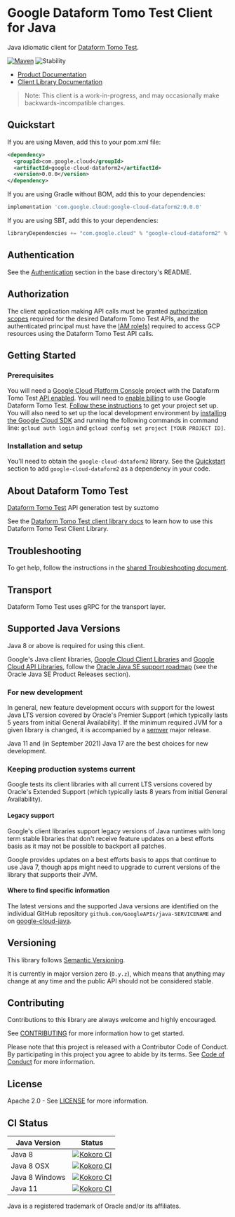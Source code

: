 # Google Dataform Tomo Test Client for Java

Java idiomatic client for [Dataform Tomo Test][product-docs].

[![Maven][maven-version-image]][maven-version-link]
![Stability][stability-image]

- [Product Documentation][product-docs]
- [Client Library Documentation][javadocs]

> Note: This client is a work-in-progress, and may occasionally
> make backwards-incompatible changes.


## Quickstart


If you are using Maven, add this to your pom.xml file:


```xml
<dependency>
  <groupId>com.google.cloud</groupId>
  <artifactId>google-cloud-dataform2</artifactId>
  <version>0.0.0</version>
</dependency>
```

If you are using Gradle without BOM, add this to your dependencies:

```Groovy
implementation 'com.google.cloud:google-cloud-dataform2:0.0.0'
```

If you are using SBT, add this to your dependencies:

```Scala
libraryDependencies += "com.google.cloud" % "google-cloud-dataform2" % "0.0.0"
```

## Authentication

See the [Authentication][authentication] section in the base directory's README.

## Authorization

The client application making API calls must be granted [authorization scopes][auth-scopes] required for the desired Dataform Tomo Test APIs, and the authenticated principal must have the [IAM role(s)][predefined-iam-roles] required to access GCP resources using the Dataform Tomo Test API calls.

## Getting Started

### Prerequisites

You will need a [Google Cloud Platform Console][developer-console] project with the Dataform Tomo Test [API enabled][enable-api].
You will need to [enable billing][enable-billing] to use Google Dataform Tomo Test.
[Follow these instructions][create-project] to get your project set up. You will also need to set up the local development environment by
[installing the Google Cloud SDK][cloud-sdk] and running the following commands in command line:
`gcloud auth login` and `gcloud config set project [YOUR PROJECT ID]`.

### Installation and setup

You'll need to obtain the `google-cloud-dataform2` library.  See the [Quickstart](#quickstart) section
to add `google-cloud-dataform2` as a dependency in your code.

## About Dataform Tomo Test


[Dataform Tomo Test][product-docs] API generation test by suztomo

See the [Dataform Tomo Test client library docs][javadocs] to learn how to
use this Dataform Tomo Test Client Library.






## Troubleshooting

To get help, follow the instructions in the [shared Troubleshooting document][troubleshooting].

## Transport

Dataform Tomo Test uses gRPC for the transport layer.

## Supported Java Versions

Java 8 or above is required for using this client.

Google's Java client libraries,
[Google Cloud Client Libraries][cloudlibs]
and
[Google Cloud API Libraries][apilibs],
follow the
[Oracle Java SE support roadmap][oracle]
(see the Oracle Java SE Product Releases section).

### For new development

In general, new feature development occurs with support for the lowest Java
LTS version covered by  Oracle's Premier Support (which typically lasts 5 years
from initial General Availability). If the minimum required JVM for a given
library is changed, it is accompanied by a [semver][semver] major release.

Java 11 and (in September 2021) Java 17 are the best choices for new
development.

### Keeping production systems current

Google tests its client libraries with all current LTS versions covered by
Oracle's Extended Support (which typically lasts 8 years from initial
General Availability).

#### Legacy support

Google's client libraries support legacy versions of Java runtimes with long
term stable libraries that don't receive feature updates on a best efforts basis
as it may not be possible to backport all patches.

Google provides updates on a best efforts basis to apps that continue to use
Java 7, though apps might need to upgrade to current versions of the library
that supports their JVM.

#### Where to find specific information

The latest versions and the supported Java versions are identified on
the individual GitHub repository `github.com/GoogleAPIs/java-SERVICENAME`
and on [google-cloud-java][g-c-j].

## Versioning


This library follows [Semantic Versioning](http://semver.org/).


It is currently in major version zero (``0.y.z``), which means that anything may change at any time
and the public API should not be considered stable.


## Contributing


Contributions to this library are always welcome and highly encouraged.

See [CONTRIBUTING][contributing] for more information how to get started.

Please note that this project is released with a Contributor Code of Conduct. By participating in
this project you agree to abide by its terms. See [Code of Conduct][code-of-conduct] for more
information.


## License

Apache 2.0 - See [LICENSE][license] for more information.

## CI Status

Java Version | Status
------------ | ------
Java 8 | [![Kokoro CI][kokoro-badge-image-2]][kokoro-badge-link-2]
Java 8 OSX | [![Kokoro CI][kokoro-badge-image-3]][kokoro-badge-link-3]
Java 8 Windows | [![Kokoro CI][kokoro-badge-image-4]][kokoro-badge-link-4]
Java 11 | [![Kokoro CI][kokoro-badge-image-5]][kokoro-badge-link-5]

Java is a registered trademark of Oracle and/or its affiliates.

[product-docs]: https://cloud.google.com/suztomotest
[javadocs]: https://cloud.google.com/java/docs/reference/google-cloud-dataform2/latest/overview
[kokoro-badge-image-1]: http://storage.googleapis.com/cloud-devrel-public/java/badges/java-dataform2/java7.svg
[kokoro-badge-link-1]: http://storage.googleapis.com/cloud-devrel-public/java/badges/java-dataform2/java7.html
[kokoro-badge-image-2]: http://storage.googleapis.com/cloud-devrel-public/java/badges/java-dataform2/java8.svg
[kokoro-badge-link-2]: http://storage.googleapis.com/cloud-devrel-public/java/badges/java-dataform2/java8.html
[kokoro-badge-image-3]: http://storage.googleapis.com/cloud-devrel-public/java/badges/java-dataform2/java8-osx.svg
[kokoro-badge-link-3]: http://storage.googleapis.com/cloud-devrel-public/java/badges/java-dataform2/java8-osx.html
[kokoro-badge-image-4]: http://storage.googleapis.com/cloud-devrel-public/java/badges/java-dataform2/java8-win.svg
[kokoro-badge-link-4]: http://storage.googleapis.com/cloud-devrel-public/java/badges/java-dataform2/java8-win.html
[kokoro-badge-image-5]: http://storage.googleapis.com/cloud-devrel-public/java/badges/java-dataform2/java11.svg
[kokoro-badge-link-5]: http://storage.googleapis.com/cloud-devrel-public/java/badges/java-dataform2/java11.html
[stability-image]: https://img.shields.io/badge/stability-preview-yellow
[maven-version-image]: https://img.shields.io/maven-central/v/com.google.cloud/google-cloud-dataform2.svg
[maven-version-link]: https://search.maven.org/search?q=g:com.google.cloud%20AND%20a:google-cloud-dataform2&core=gav
[authentication]: https://github.com/googleapis/google-cloud-java#authentication
[auth-scopes]: https://developers.google.com/identity/protocols/oauth2/scopes
[predefined-iam-roles]: https://cloud.google.com/iam/docs/understanding-roles#predefined_roles
[iam-policy]: https://cloud.google.com/iam/docs/overview#cloud-iam-policy
[developer-console]: https://console.developers.google.com/
[create-project]: https://cloud.google.com/resource-manager/docs/creating-managing-projects
[cloud-sdk]: https://cloud.google.com/sdk/
[troubleshooting]: https://github.com/googleapis/google-cloud-common/blob/main/troubleshooting/readme.md#troubleshooting
[contributing]: https://github.com/googleapis/java-dataform2/blob/main/CONTRIBUTING.md
[code-of-conduct]: https://github.com/googleapis/java-dataform2/blob/main/CODE_OF_CONDUCT.md#contributor-code-of-conduct
[license]: https://github.com/googleapis/java-dataform2/blob/main/LICENSE
[enable-billing]: https://cloud.google.com/apis/docs/getting-started#enabling_billing
[enable-api]: https://console.cloud.google.com/flows/enableapi?apiid=dataform2.googleapis.com
[libraries-bom]: https://github.com/GoogleCloudPlatform/cloud-opensource-java/wiki/The-Google-Cloud-Platform-Libraries-BOM
[shell_img]: https://gstatic.com/cloudssh/images/open-btn.png

[semver]: https://semver.org/
[cloudlibs]: https://cloud.google.com/apis/docs/client-libraries-explained
[apilibs]: https://cloud.google.com/apis/docs/client-libraries-explained#google_api_client_libraries
[oracle]: https://www.oracle.com/java/technologies/java-se-support-roadmap.html
[g-c-j]: http://github.com/googleapis/google-cloud-java
